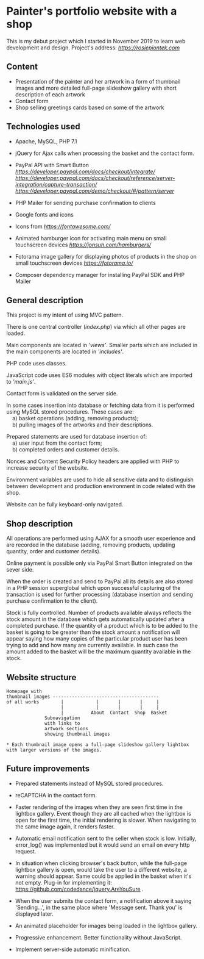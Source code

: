 # Painter's portfolio website with a shop 

This is my debut project which I started in November 2019 to learn web development and design. 
Project's address:  *https://rosiepiontek.com*

## Content

* Presentation of the painter and her artwork in a form of thumbnail images and more detailed full-page slideshow gallery with short description of each artwork
* Contact form 
* Shop selling greetings cards based on some of the artwork

## Technologies used

* Apache, MySQL, PHP 7.1

* jQuery  for Ajax calls when processing the basket and the contact form.
   
* PayPal API with Smart Button *https://developer.paypal.com/docs/checkout/integrate/*   *https://developer.paypal.com/docs/checkout/reference/server-integration/capture-transaction/* 
*https://developer.paypal.com/demo/checkout/#/pattern/server*

* PHP Mailer for sending purchase confirmation to clients

* Google fonts and icons

* Icons from *https://fontawesome.com/*

* Animated hamburger icon for activating main menu on small touchscreen devices
*https://jonsuh.com/hamburgers/*

* Fotorama image gallery for displaying photos of products in the shop on small touchscreen devices
*https://fotorama.io/*

* Composer dependency manager for installing PayPal SDK and PHP Mailer

## General description

This project is my intent of using MVC pattern.

There is one central controller (*index.php*) via which all other pages are loaded.

Main components are located in *'views'*.  Smaller parts which are included in the main components are located in *'includes'*.

PHP code uses classes.

JavaScript code uses ES6 modules with object literals which are imported to *'main.js'*.

Contact form is validated on the server side.

In some cases insertion into database or fetching data from it is performed using MySQL stored procedures. These cases are:  
&nbsp;&nbsp;&nbsp;&nbsp;a) basket operations (adding, removing products);  
&nbsp;&nbsp;&nbsp;&nbsp;b) pulling images of the artworks and their descriptions.

Prepared statements are used for database insertion of:  
&nbsp;&nbsp;&nbsp;&nbsp;a) user input from the contact form;  
&nbsp;&nbsp;&nbsp;&nbsp;b) completed orders and customer details.
  
Nonces and Content Security Policy headers are applied with PHP to increase security of the website.

Environment variables are used to hide all sensitive data and to distinguish between development and production environment in code related with the shop.

Website can be fully keyboard-only navigated.

## Shop description

All operations are performed using AJAX for a smooth user experience and are recorded in the database (adding, removing products, updating quantity, order and customer details).

Online payment is possible only via PayPal Smart Button integrated on the sever side.

When the order is created and send to PayPal all its details are also stored in a PHP session superglobal which upon successful capturing of the transaction is used for further processing (database insertion and sending purchase confirmation to the client).

Stock is fully controlled.
Number of products available always reflects the stock amount in the database which gets automatically updated after a completed purchase.
If the quantity of a product which is to be added to the basket is going to be greater than the stock amount a notification will appear saying how many copies of the particular product user has been trying to add and how many are currently available. In such case the amount added to the basket will be the maximum quantity available in the stock.

## Website structure

```
Homepage with
thumbnail images ---------------------------------------
of all works        |            |       |       |     |
                    |            |       |       |     |
                    |          About  Contact  Shop  Basket
              Subnavigation
              with links to 
              artwork sections
              showing thumbnail images

* Each thumbnail image opens a full-page slideshow gallery lightbox with larger versions of the images.
``` 


## Future improvements

* Prepared statements instead of MySQL stored procedures.

* reCAPTCHA in the contact form.

* Faster rendering of the images when they are seen first time in the lightbox gallery. Event though they are all cached when the lightbox is open for the first time, the initial rendering is slower. When navigating to the same image again, it renders faster. 

* Automatic email notification sent to the seller when stock is low. Initially, error_log() was implemented but it would send an email on every http request.

* In situation when clicking browser's back button, while the full-page lightbox gallery is open, would take the user to a different website, a warning should appear. Same could be applied in the basket when it's not empty. Plug-in for implementing it: https://github.com/codedance/jquery.AreYouSure .

* When the user submits the contact form, a notification above it saying 'Sending...', in the same place where 'Message sent. Thank you' is displayed later.

* An animated placeholder for images being loaded in the lightbox gallery.

* Progressive enhancement. Better functionality without JavaScript.

* Implement server-side automatic minification.
